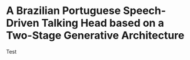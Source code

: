 # A Brazilian Portuguese Speech-Driven Talking Head based on a Two-Stage Generative Architecture


Test
